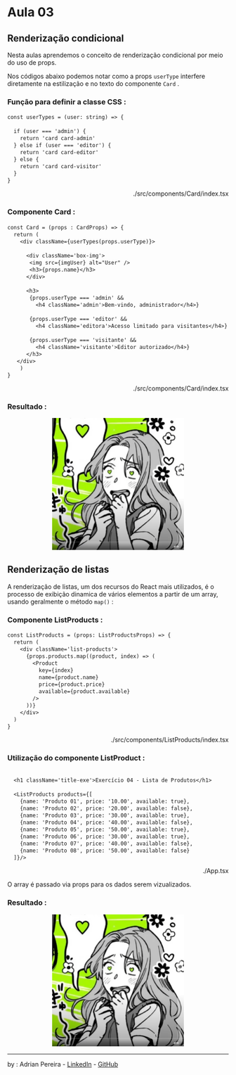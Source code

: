 # Aula 03
## Renderização condicional
Nesta aulas aprendemos o conceito de renderização condicional por meio do uso de props.

Nos códigos abaixo podemos notar como a props `userType` interfere diretamente na estilização e no texto do componente `Card` .

### Função para definir a classe CSS :

```tsx
const userTypes = (user: string) => {

  if (user === 'admin') {
    return 'card card-admin'
  } else if (user === 'editor') {  
    return 'card card-editor'
  } else {
    return 'card card-visitor'
  }   
}

```
<p align="right">./src/components/Card/index.tsx</p>

### Componente Card :

```tsx
const Card = (props : CardProps) => {
  return (
    <div className={userTypes(props.userType)}>
          
      <div className='box-img'>
       <img src={imgUser} alt="User" />
       <h3>{props.name}</h3>
      </div>

      <h3>
       {props.userType === 'admin' && 
         <h4 className='admin'>Bem-vindo, administrador</h4>}

       {props.userType === 'editor' && 
         <h4 className='editora'>Acesso limitado para visitantes</h4>}

       {props.userType === 'visitante' && 
         <h4 className='visitante'>Editor autorizado</h4>}
      </h3>
   </div>
    )
}
```
<p align="right">./src/components/Card/index.tsx</p>

### Resultado :

<p align="center">
    <img height=300
    src="./src/assets/img-panel.png" />
</p>

## Renderização de listas


A renderização de listas, um dos recursos do React mais utilizados, é o processo de exibição dinamica de vários elementos a partir de um array, usando geralmente o método `map()` :

### Componente ListProducts :

```tsx
const ListProducts = (props: ListProductsProps) => {
  return (
    <div className='list-products'>
      {props.products.map((product, index) => (
        <Product 
          key={index}
          name={product.name}
          price={product.price}
          available={product.available}
        />
      ))}
    </div>
  )
}
```
<p align="right">./src/components/ListProducts/index.tsx</p>

### Utilização do componente ListProduct :

```tsx 

  <h1 className='title-exe'>Exercício 04 - Lista de Produtos</h1>

  <ListProducts products={[
    {name: 'Produto 01', price: '10.00', available: true},
    {name: 'Produto 02', price: '20.00', available: false},
    {name: 'Produto 03', price: '30.00', available: true},
    {name: 'Produto 04', price: '40.00', available: false},
    {name: 'Produto 05', price: '50.00', available: true},
    {name: 'Produto 06', price: '30.00', available: true},
    {name: 'Produto 07', price: '40.00', available: false},
    {name: 'Produto 08', price: '50.00', available: false}
  ]}/>
```
<p align="right">./App.tsx</p>

O array é passado via props para os dados  serem vizualizados.

### Resultado :

<p align="center">
    <img height=300
    src="./src/assets/img-panel.png" />
</p>

---
by : Adrian Pereira - [LinkedIn](https://www.linkedin.com/in/dev-adrian-pereira/) - [GitHub](https://github.com/adrianPers)
